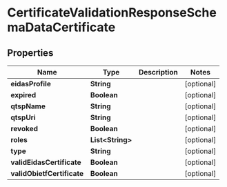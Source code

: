 
# CertificateValidationResponseSchemaDataCertificate

## Properties
Name | Type | Description | Notes
------------ | ------------- | ------------- | -------------
**eidasProfile** | **String** |  |  [optional]
**expired** | **Boolean** |  |  [optional]
**qtspName** | **String** |  |  [optional]
**qtspUri** | **String** |  |  [optional]
**revoked** | **Boolean** |  |  [optional]
**roles** | **List&lt;String&gt;** |  |  [optional]
**type** | **String** |  |  [optional]
**validEidasCertificate** | **Boolean** |  |  [optional]
**validObietfCertificate** | **Boolean** |  |  [optional]



